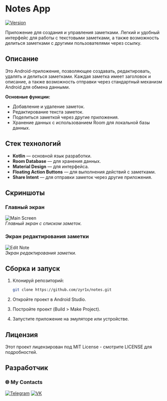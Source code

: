 # Notes App

[![Version](https://img.shields.io/badge/Version-1.0-blue)](https://github.com/zyr1x/notes)

Приложение для создания и управления заметками. Легкий и удобный интерфейс для работы с текстовыми заметками, а также возможность делиться заметками с другими пользователями через ссылку.

## Описание

Это Android-приложение, позволяющее создавать, редактировать, удалять и делиться заметками. Каждая заметка имеет заголовок и описание, а также возможность отправки через стандартный механизм Android для обмена данными.

**Основные функции:**
- Добавление и удаление заметок.
- Редактирование текста заметок.
- Поделиться заметкой через другие приложения.
- Хранение данных с использованием Room для локальной базы данных.

## Стек технологий

- **Kotlin** — основной язык разработки.
- **Room Database** — для хранения данных.
- **Material Design** — для интерфейса.
- **Floating Action Buttons** — для выполнения действий с заметками.
- **Share Intent** — для отправки заметок через другие приложения.

## Скриншоты

### Главный экран

![Main Screen](https://i.imgur.com/6aIg3iI.png)  
_Главный экран с списком заметок._

### Экран редактирования заметки

![Edit Note](https://i.imgur.com/DoHKNMQ.png)  
_Экран редактирования заметки._

## Сборка и запуск

1. Клонируй репозиторий:
   ```bash
   git clone https://github.com/zyr1x/notes.git
   ```
   
2. Откройте проект в Android Studio.

3. Постройте проект (Build > Make Project).

4. Запустите приложение на эмуляторе или устройстве.

## Лицензия

Этот проект лицензирован под MIT License - смотрите LICENSE для подробностей.

## Разработчик

### 🌐 My Contacts
[![Telegram](https://img.shields.io/badge/Telegram-%2326A5E4?style=for-the-badge&logo=telegram&logoColor=white)](https://t.me/zyr1xx)
[![VK](https://img.shields.io/badge/Vkontakte-%230077FF?style=for-the-badge&logo=vk&logoColor=white)](https://vk.com/i3w1s)
